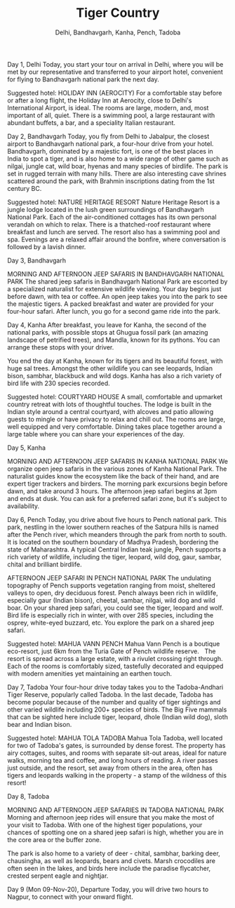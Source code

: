 ﻿---
title: Tiger Country
subtitle: Delhi, Bandhavgarh, Kanha, Pench, Tadoba
description: "This tour combines the best of Central India’s national parks, giving you fabulous opportunities to spot tigers, as well as leopards, an amazing variety of bird-life and plenty of other fauna. The wonderful thing is here is the variation in landscapes, from the rocky outcrops of Bandhavgarh to the fairy-tale forest of Kanha to the ‘ghost trees’ of Pench and the bamboo forests of Tadoba."
highlights: [
"Exploring four of India's best national parks",
"Multiple safaris and opportunities to spot tigers, leopards and bears",
"Fantastic birding opportunities",
"Driving through beautiful forests and tracking big cats"]
weight: 403
translationKey: tiger-country
---
	
Day 1, Delhi
Today, you start your tour on arrival in Delhi, where you will be met by our representative and transferred to your airport hotel, convenient for flying to Bandhavgarh national park the next day.

Suggested hotel: HOLIDAY INN (AEROCITY)
For a comfortable stay before or after a long flight, the Holiday Inn at Aerocity, close to Delhi's International Airport, is ideal. The rooms are large, modern, and, most important of all, quiet. There is a swimming pool, a large restaurant with abundant buffets, a bar, and a speciality Italian restaurant. 


Day 2, Bandhavgarh
Today, you fly from Delhi to Jabalpur, the closest airport to Bandhavgarh national park, a four-hour drive from your hotel. Bandhavgarh, dominated by a majestic fort, is one of the best places in India to spot a tiger, and is also home to a wide range of other game such as nilgai, jungle cat, wild boar, hyenas and many species of birdlife. The park is set in rugged terrain with many hills. There are also interesting cave shrines scattered around the park, with Brahmin inscriptions dating from the 1st century BC.

Suggested hotel: NATURE HERITAGE RESORT
Nature Heritage Resort is a jungle lodge located in the lush green surroundings of Bandhavgarh National Park. Each of the air-conditioned cottages has its own personal verandah on which to relax. There is a thatched-roof restaurant where breakfast and lunch are served. The resort also has a swimming pool and spa. Evenings are a relaxed affair around the bonfire, where conversation is followed by a lavish dinner.


Day 3, Bandhavgarh

MORNING AND AFTERNOON JEEP SAFARIS IN BANDHAVGARH NATIONAL PARK
The shared jeep safaris in Bandhavgarh National Park are escorted by a specialized naturalist for extensive wildlife viewing. Your day begins just before dawn, with tea or coffee. An open jeep takes you into the park to see the majestic tigers. A packed breakfast and water are provided for your four-hour safari. After lunch, you go for a second game ride into the park.
	


Day 4, Kanha
After breakfast, you leave for Kanha, the second of the national parks, with possible stops at Ghugua fossil park (an amazing landscape of petrified trees), and Mandla, known for its pythons. You can arrange these stops with your driver. 

You end the day at Kanha, known for its tigers and its beautiful forest, with huge sal trees. Amongst the other wildlife you can see leopards, Indian bison, sambhar, blackbuck and wild dogs. Kanha has also a rich variety of bird life with 230 species recorded. 

Suggested hotel: COURTYARD HOUSE
A small, comfortable and upmarket country retreat with lots of thoughtful touches. The lodge is built in the Indian style around a central courtyard, with alcoves and patio allowing guests to mingle or have privacy to relax and chill out. The rooms are large, well equipped and very comfortable. Dining takes place together around a large table where you can share your experiences of the day.



Day 5, Kanha

MORNING AND AFTERNOON JEEP SAFARIS IN KANHA NATIONAL PARK
We organize open jeep safaris in the various zones of Kanha National Park. The naturalist guides know the ecosystem like the back of their hand, and are expert tiger trackers and birders. The morning park excursions begin before dawn, and take around 3 hours. The afternoon jeep safari begins at 3pm and ends at dusk. You can ask for a preferred safari zone, but it's subject to availability.



Day 6, Pench
Today, you drive about five hours to Pench national park. This park, nestling in the lower southern reaches of the Satpura hills is named after the Pench river, which meanders through the park from north to south. It is located on the southern boundary of Madhya Pradesh, bordering the state of Maharashtra. A typical Central Indian teak jungle, Pench supports a rich variety of wildlife, including the tiger, leopard, wild dog, gaur, sambar, chital and brilliant birdlife.

AFTERNOON JEEP SAFARI IN PENCH NATIONAL PARK
The undulating topography of Pench supports vegetation ranging from moist, sheltered valleys to open, dry deciduous forest. Pench always been rich in wildlife, especially gaur (Indian bison), cheetal, sambar, nilgai, wild dog and wild boar. On your shared jeep safari, you could see the tiger, leopard and wolf. Bird life is especially rich in winter, with over 285 species, including the osprey, white-eyed buzzard, etc. You explore the park on a shared jeep safari.

Suggested hotel: MAHUA VANN PENCH
Mahua Vann Pench is a boutique eco-resort, just 6km from the Turia Gate of Pench wildlife reserve.    The resort is spread across a large estate, with a rivulet crossing right through. Each of the rooms is comfortably sized, tastefully decorated and equipped with modern amenities yet maintaining an earthen touch. 


	
Day 7, Tadoba
Your four-hour drive today takes you to the Tadoba-Andhari Tiger Reserve, popularly called Tadoba. In the last decade, Tadoba has become popular because of the number and quality of tiger sightings and other varied wildlife including 200+ species of birds. The Big Five mammals that can be sighted here include tiger, leopard, dhole (Indian wild dog), sloth bear and Indian bison.

Suggested hotel: MAHUA TOLA TADOBA
Mahua Tola Tadoba, well located for two of Tadoba's gates, is surrounded by dense forest. The property has airy cottages, suites, and rooms with separate sit-out areas, ideal for nature walks, morning tea and coffee, and long hours of reading. A river passes just outside, and the resort, set away from others in the area, often has tigers and leopards walking in the property - a stamp of the wildness of this resort!



Day 8, Tadoba

MORNING AND AFTERNOON JEEP SAFARIES IN TADOBA NATIONAL PARK
Morning and afternoon jeep rides will ensure that you make the most of your visit to Tadoba. With one of the highest tiger populations, your chances of spotting one on a shared jeep safari is high, whether you are in the core area or the buffer zone. 

The park is also home to a variety of deer - chital, sambhar, barking deer, chausingha, as well as leopards, bears and civets. Marsh crocodiles are often seen in the lakes, and birds here include the paradise flycatcher, crested serpent eagle and nightjar. 
	


Day 9 (Mon 09-Nov-20), Departure
Today, you will drive two hours to Nagpur, to connect with your onward flight.

